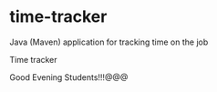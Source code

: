 # time-tracker
Java (Maven) application for tracking time on the job

Time tracker

Good Evening Students!!!@@@

